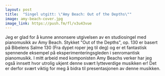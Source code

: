 ```yaml
---
layout: post
title:  "Singel utgitt: \"Amy Beach: Out of the Depths\""
image: amy-beach-cover.jpg
image_link: https://push.fm/fl/v3u43vue
---
```


Jeg er glad for å kunne annonsere utgivelsen av en studiosingel med pianomusikk av
Amy Beach. Stykket "Out of the Depths", op. 130 er basert på Bibelens Salme 130
(Fra dypet roper jeg til deg) og er et fantastisk spennende eksempel på
eksperimenteringsgleden i senromantisk pianomusikk. I mitt arbeid med komponisten
Amy Beachs verker har jeg også innsett hvor utrolig ukjent denne svært
lytteverdige musikken er! Det er derfor svært viktig for meg å bidra til
presentasjonen av denne musikken.
